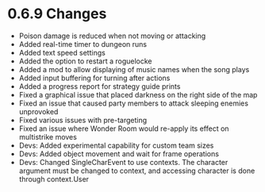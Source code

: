 # 0.6.9 Changes #

* Poison damage is reduced when not moving or attacking
* Added real-time timer to dungeon runs
* Added text speed settings
* Added the option to restart a roguelocke
* Added a mod to allow displaying of music names when the song plays
* Added input buffering for turning after actions
* Added a progress report for strategy guide prints
* Fixed a graphical issue that placed darkness on the right side of the map
* Fixed an issue that caused party members to attack sleeping enemies unprovoked
* Fixed various issues with pre-targeting
* Fixed an issue where Wonder Room would re-apply its effect on multistrike moves
* Devs: Added experimental capability for custom team sizes
* Devs: Added object movement and wait for frame operations
* Devs: Changed SingleCharEvent to use contexts.  The character argument must be changed to context, and accessing character is done through context.User
